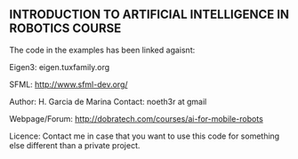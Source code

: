 INTRODUCTION TO ARTIFICIAL INTELLIGENCE IN ROBOTICS COURSE
---------------------------------------------------------
The code in the examples has been linked agaisnt:

Eigen3: eigen.tuxfamily.org

SFML: http://www.sfml-dev.org/

Author: H. Garcia de Marina
Contact: noeth3r at gmail

Webpage/Forum: http://dobratech.com/courses/ai-for-mobile-robots

Licence: Contact me in case that you want to use this code for something else different than a private project.



